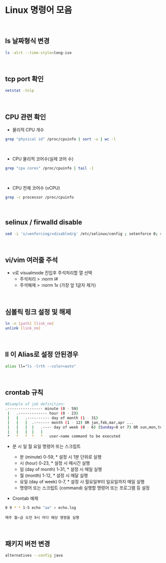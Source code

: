 # Linux 명령어 모음

<br>

## ls 날짜형식 변경 

```bash
ls -alrt --time-style=long-iso
```
</br>

## tcp port 확인

```bash
netstat -tnlp
```
</br>

## CPU 관련 확인 

* 물리적 CPU 개수 

```bash
grep "physical id" /proc/cpuinfo | sort -u | wc -l
```
<br>

* CPU 물리적 코어수(실제 코어 수)
```bash
grep "cpu cores" /proc/cpuinfo | tail -1
```
<br>

* CPU 전체 코어수 (vCPU)
```bash
grep -c processor /proc/cpuinfo
```
<br>


## selinux / firwalld disable
```bash
sed -i 's/=enforcing/=disabled/g' /etc/selinux/config ; setenforce 0; systemctl disable firewalld --now;
```
<br>

## vi/vim 여러줄 주석
- v로 visualmode 진입후 주석처리할 열 선택
  - 주석처리 > :norm i#
  - 주석해제 > :norm 1x (가장 앞 1글자 제거)
<br>

## 심볼릭 링크 설정 및 해제
```bash
ln -n [path] [link_nm]
unlink [link_nm]
```
<br>

## ll 이 Alias로 설정 안된경우 
```bash
alias ll="ls -lrth --color=auto"
```
<br>


## crontab 규칙
```bash
#Example of job definition: 
.---------------- minute (0 - 59)
 |   .------------- hour (0 - 23)
 |   |   .---------- day of month (1 - 31)
 |   |   |  .------- month (1 - 12) OR jan,feb,mar,apr ...
 |   |   |  |   .---- day of week (0 - 6) (Sunday=0 or 7) OR sun,mon,tue,wed,thu,fri,sat
 |   |   |  |   | 
 *   *   *  *   *   user-name command to be executed
```

- 분  시  일 월  요일 명령어 또는 스크립트
  - 분 (minute)	0-59, * 설정 시 1분 단위로 실행
  - 시 (hour)	0-23, * 설정 시 매시간 실행
  - 일 (day of month)	1-31, * 설정 시 매일 실행
  - 월 (month)	1-12, * 설정 시 매달 실행 
  - 요일 (day of week)	0-7, * 설정 시 월요일부터 일요일까지 매일 실행
  - 명령어 또는 스크립트 (command)	실행할 명령어 또는 프로그램 등 설정

- Crontab 예제
```bash
0 9 * * 1-5 echo "aa" > echo.log
```
`매주 월~금 오전 9시 마다 해당 명령을 실행`

<br>

## 패키지 버전 변경
```bash
alternatives --config java
```
